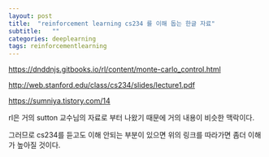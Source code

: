 ```yaml
---
layout: post
title:  "reinforcement learning cs234 를 이해 돕는 한글 자료"
subtitle:   ""
categories: deeplearning
tags: reinforcementlearning
---
```


https://dnddnjs.gitbooks.io/rl/content/monte-carlo_control.html

http://web.stanford.edu/class/cs234/slides/lecture1.pdf

https://sumniya.tistory.com/14

rl은 거의 sutton 교수님의 자료로 부터 나왔기 때문에 거의 내용이 비슷한 맥락이다.

그러므로 cs234를 듣고도 이해 안되는 부분이 있으면 위의 링크를 따라가면 좀더 이해가 높아질 것이다.
